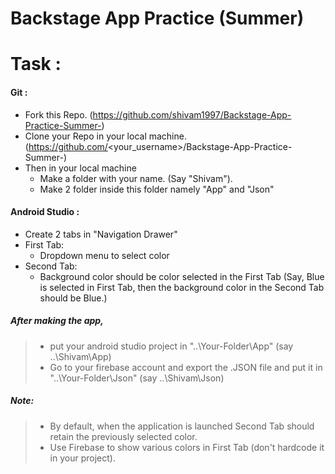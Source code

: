 # Backstage App Practice (Summer)

Task :
========

#### Git :

- Fork this Repo. (https://github.com/shivam1997/Backstage-App-Practice-Summer-)
- Clone your Repo in your local machine. (https://github.com/<your_username>/Backstage-App-Practice-Summer-)
- Then in your local machine
  + Make a folder with your name. (Say "Shivam").
  + Make 2 folder inside this folder namely "App" and "Json"

#### Android Studio :

* Create 2 tabs in "Navigation Drawer"
* First Tab:
  - Dropdown menu to select color
* Second Tab:
  - Background color should be color selected in the First Tab
(Say, Blue is selected in First Tab, then the background color in the Second Tab should be Blue.)

##### After making the app,
> * put your android studio project in "..\Your-Folder\App\" (say ..\Shivam\App\)
> * Go to your firebase account and export the .JSON file and put it in "..\Your-Folder\Json\" (say ..\Shivam\Json\)


##### Note:
> * By default, when the application is launched Second Tab should retain the previously selected color.
> * Use Firebase to show various colors in First Tab (don't hardcode it in your project).

